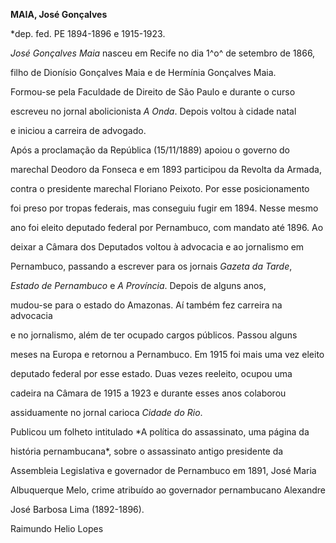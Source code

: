 **MAIA, José Gonçalves**



\*dep. fed. PE 1894-1896 e 1915-1923.



*José Gonçalves Maia* nasceu em Recife no dia 1^o^ de setembro de 1866,

filho de Dionísio Gonçalves Maia e de Hermínia Gonçalves Maia.



Formou-se pela Faculdade de Direito de São Paulo e durante o curso

escreveu no jornal abolicionista *A Onda*. Depois voltou à cidade natal

e iniciou a carreira de advogado.



Após a proclamação da República (15/11/1889) apoiou o governo do

marechal Deodoro da Fonseca e em 1893 participou da Revolta da Armada,

contra o presidente marechal Floriano Peixoto. Por esse posicionamento

foi preso por tropas federais, mas conseguiu fugir em 1894. Nesse mesmo

ano foi eleito deputado federal por Pernambuco, com mandato até 1896. Ao

deixar a Câmara dos Deputados voltou à advocacia e ao jornalismo em

Pernambuco, passando a escrever para os jornais *Gazeta da Tarde*,

*Estado de* *Pernambuco* e *A Província*. Depois de alguns anos,

mudou-se para o estado do Amazonas. Aí também fez carreira na advocacia

e no jornalismo, além de ter ocupado cargos públicos. Passou alguns

meses na Europa e retornou a Pernambuco. Em 1915 foi mais uma vez eleito

deputado federal por esse estado. Duas vezes reeleito, ocupou uma

cadeira na Câmara de 1915 a 1923 e durante esses anos colaborou

assiduamente no jornal carioca *Cidade do Rio*.



Publicou um folheto intitulado *A política do assassinato, uma página da

história pernambucana*, sobre o assassinato antigo presidente da

Assembleia Legislativa e governador de Pernambuco em 1891, José Maria

Albuquerque Melo, crime atribuído ao governador pernambucano Alexandre

José Barbosa Lima (1892-1896).



Raimundo Helio Lopes



